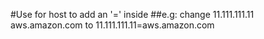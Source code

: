 #Use for host to add an '=' inside 
##e.g:
change
11.111.111.11 aws.amazon.com
to 
11.111.111.11=aws.amazon.com